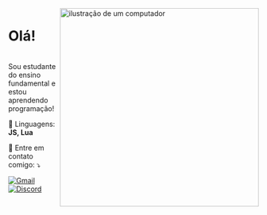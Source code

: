 <img src="https://raw.githubusercontent.com/MicaelliMedeiros/micaellimedeiros/master/image/computer-illustration.png" alt="ilustração de um computador" min-width="400px" max-width="400px" width="400px" align="right">

<p align="left"> 
  <h1>Olá!</h1><br>
  Sou estudante do ensino fundamental e estou aprendendo programação!
</p>

<p align="left">
  🦄 Linguagens: <strong>JS, Lua</strong>
</p>

<p align="left">
  💌 Entre em contato comigo: ⤵️
</p>

<p align="left">
  <a href="#" title="Gmail">
  <img src="https://img.shields.io/badge/-Gmail-FF0000?style=flat-square&labelColor=FF0000&logo=gmail&logoColor=white&link=https://gmail.com/" alt="Gmail"/></a>
    <a href="#" title="Gmail">
<a href="https://discord.com/users/760253855085756486" target="_blank">
  <img src="https://img.shields.io/badge/discord-7289DA?style=flat-square&logo=Discord&logoColor=white" alt="Discord">
</a>

</p>
